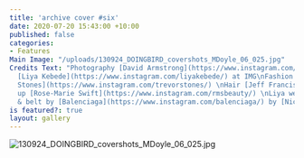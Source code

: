 ```yaml
---
title: 'archive cover #six'
date: 2020-07-20 15:43:00 +10:00
published: false
categories:
- Features
Main Image: "/uploads/130924_DOINGBIRD_covershots_MDoyle_06_025.jpg"
Credits Text: "Photography [David Armstrong](https://www.instagram.com/davidarmstrongarchive/)\nModel
  [Liya Kebede](https://www.instagram.com/liyakebede/) at IMG\nFashion Editor [Trevor
  Stones](https://www.instagram.com/trevorstones/) \nHair [Jeff Francis ](https://www.instagram.com/jefffrancishair/)\nMake
  up [Rose-Marie Swift](https://www.instagram.com/rmsbeauty/) \nLiya wears top, trousers
  & belt by [Balenciaga](https://www.instagram.com/balenciaga/) by [Nicolas Ghesquiere](https://www.instagram.com/nicolasghesquiere/)\n"
is featured?: true
layout: gallery
---
```


![130924_DOINGBIRD_covershots_MDoyle_06_025.jpg](/uploads/130924_DOINGBIRD_covershots_MDoyle_06_025.jpg)